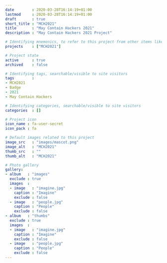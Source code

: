 ```yaml
---
date        : 2020-03-28T16:14:19+01:00
lastmod     : 2020-03-28T16:14:19+01:00
draft       : true
short_title : "MCH2021"
title       : "May Contain Hackers 2021"
description : "May Contain Hackers 2021 Project"

# Identifying mnemonics, to refer to this project from other items like blogs, etc.
projects    : ["MCH2021"]

# Project state
active      : true
archived    : false

# Identifying tags, searchable/visible to site visitors
tags        :
- MCH2021
- Badge
- 2021
- May Contain Hackers

# Identifying categories, searchable/visible to site visitors
categories  : []

# Project icon
icon_name : fa-user-secret
icon_pack : fa

# Default images related to this project
image_src   : "images/mascot.png"
image_alt   : "MCH2021"
thumb_src   : ""
thumb_alt   : "MCH2021"

# Photo gallery
gallery:
- album   : "images"
  exclude : true
  images  :
  - image   : "imagine.jpg"
    caption : "Imagine"
    exclude : false
  - image   : "people.jpg"
    caption : "People"
    exclude : false
- album   : "thumbs"
  exclude : true
  images  :
  - image   : "imagine.jpg"
    caption : "Imagine"
    exclude : false
  - image   : "people.jpg"
    caption : "People"
    exclude : false
---
```

